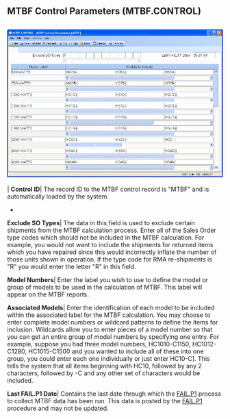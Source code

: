 ## MTBF Control Parameters (MTBF.CONTROL)
<PageHeader />

##

![](./MTBF-CONTROL-1.jpg)

| **Control ID**|  The record ID to the MTBF control record is "MTBF" and is
automatically loaded by the system.

-  
**Exclude SO Types**|  The data in this field is used to exclude certain
shipments from the MTBF calculation process. Enter all of the Sales Order type
codes which should not be included in the MTBF calculation. For example, you
would not want to include the shipments for returned items which you have
repaired since this would incorrectly inflate the number of those units shown
in operation. If the type code for RMA re-shipments is "R" you would enter the
letter "R" in this field.

**Model Numbers**|  Enter the label you wish to use to define the model or
group of models to be used in the calculation of MTBF. This label will appear
on the MTBF reports.

**Associated Models**|  Enter the identification of each model to be included
within the associated label for the MTBF
calculation. You may choose to enter complete model numbers or wildcard
patterns to define
the items for inclusion. Wildcards allow you to enter pieces of a model number
so that you can
get an entire group of model numbers by specifying one entry. For example,
suppose you had
three model numbers, HC1010-C1150, HC1012-C1280, HC1015-C1500 and you wanted
to
include all of these into one group, you could enter each one individually or
just enter
HC10-C]. This tells the system that all items beginning with HC10, followed by
any 2 characters, followed by -C and any other set of characters would be
included.

**Last FAIL.P1 Date**|  Contains the last date through which the
[FAIL.P1](../FAIL-P1/README.md) process to collect MTBF data has been run. This data is
posted by the [FAIL.P1](../FAIL-P1/README.md) procedure and may not be updated.


<badge text= "Version 8.10.57 " vertical="middle" />

<PageFooter />
